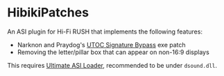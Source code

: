 # HibikiPatches
An ASI plugin for Hi-Fi RUSH that implements the following features:
 - Narknon and Praydog's [UTOC Signature Bypass](https://www.nexusmods.com/hifirush/mods/1) exe patch
 - Removing the letter/pillar box that can appear on non-16:9 displays

This requires [Ultimate ASI Loader](https://github.com/ThirteenAG/Ultimate-ASI-Loader), recommended to be under `dsound.dll`.
